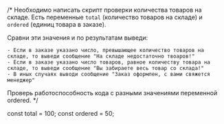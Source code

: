 /*
  Необходимо написать скрипт проверки количества товаров на складе.
  Есть переменные `total` (количество товаров на складе) и `ordered` (единиц товара в заказе).
  
  Сравни эти значения и по результатам выведи:
  
    - Если в заказе указано число, превышающее количество товаров на складе, то выведи сообщение "На складе недостаточно твоаров!"
    - Если в заказе указано число товаров, равное количеству товара на складе, то выведи сообщение "Вы забираете весь товар cо склада!"
    - В иных случаях выводи сообщение "Заказ оформлен, с вами свяжется менеджер"
    
  Проверь работоспособность кода с разными значениями переменной ordered.
*/

const total = 100;
const ordered = 50;